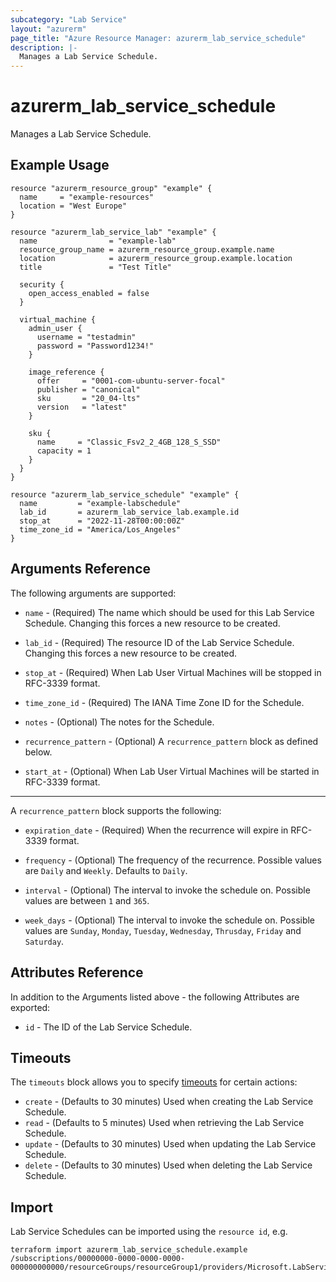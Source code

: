 ```yaml
---
subcategory: "Lab Service"
layout: "azurerm"
page_title: "Azure Resource Manager: azurerm_lab_service_schedule"
description: |-
  Manages a Lab Service Schedule.
---
```


# azurerm_lab_service_schedule

Manages a Lab Service Schedule.

## Example Usage

```hcl
resource "azurerm_resource_group" "example" {
  name     = "example-resources"
  location = "West Europe"
}

resource "azurerm_lab_service_lab" "example" {
  name                = "example-lab"
  resource_group_name = azurerm_resource_group.example.name
  location            = azurerm_resource_group.example.location
  title               = "Test Title"

  security {
    open_access_enabled = false
  }

  virtual_machine {
    admin_user {
      username = "testadmin"
      password = "Password1234!"
    }

    image_reference {
      offer     = "0001-com-ubuntu-server-focal"
      publisher = "canonical"
      sku       = "20_04-lts"
      version   = "latest"
    }

    sku {
      name     = "Classic_Fsv2_2_4GB_128_S_SSD"
      capacity = 1
    }
  }
}

resource "azurerm_lab_service_schedule" "example" {
  name         = "example-labschedule"
  lab_id       = azurerm_lab_service_lab.example.id
  stop_at      = "2022-11-28T00:00:00Z"
  time_zone_id = "America/Los_Angeles"
}
```

## Arguments Reference

The following arguments are supported:

* `name` - (Required) The name which should be used for this Lab Service Schedule. Changing this forces a new resource to be created.

* `lab_id` - (Required) The resource ID of the Lab Service Schedule. Changing this forces a new resource to be created.

* `stop_at` - (Required) When Lab User Virtual Machines will be stopped in RFC-3339 format.

* `time_zone_id` - (Required) The IANA Time Zone ID for the Schedule.

* `notes` - (Optional) The notes for the Schedule.

* `recurrence_pattern` - (Optional) A `recurrence_pattern` block as defined below.

* `start_at` - (Optional) When Lab User Virtual Machines will be started in RFC-3339 format.

---

A `recurrence_pattern` block supports the following:

* `expiration_date` - (Required) When the recurrence will expire in RFC-3339 format.

* `frequency` - (Optional) The frequency of the recurrence. Possible values are `Daily` and `Weekly`. Defaults to `Daily`.

* `interval` - (Optional) The interval to invoke the schedule on. Possible values are between `1` and `365`.

* `week_days` - (Optional) The interval to invoke the schedule on. Possible values are `Sunday`, `Monday`, `Tuesday`, `Wednesday`, `Thrusday`, `Friday` and `Saturday`.

## Attributes Reference

In addition to the Arguments listed above - the following Attributes are exported:

* `id` - The ID of the Lab Service Schedule.

## Timeouts

The `timeouts` block allows you to specify [timeouts](https://www.terraform.io/docs/configuration/resources.html#timeouts) for certain actions:

* `create` - (Defaults to 30 minutes) Used when creating the Lab Service Schedule.
* `read` - (Defaults to 5 minutes) Used when retrieving the Lab Service Schedule.
* `update` - (Defaults to 30 minutes) Used when updating the Lab Service Schedule.
* `delete` - (Defaults to 30 minutes) Used when deleting the Lab Service Schedule.

## Import

Lab Service Schedules can be imported using the `resource id`, e.g.

```shell
terraform import azurerm_lab_service_schedule.example /subscriptions/00000000-0000-0000-0000-000000000000/resourceGroups/resourceGroup1/providers/Microsoft.LabServices/labs/lab1/schedules/schedule1
```
